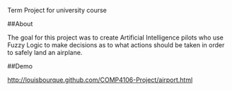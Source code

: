 Term Project for university course

##About

The goal for this project was to create Artificial Intelligence pilots who use Fuzzy Logic to make decisions as to what actions should be taken in order to safely land an airplane.

##Demo

http://louisbourque.github.com/COMP4106-Project/airport.html